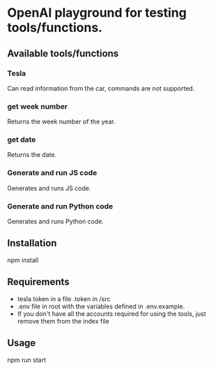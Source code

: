 # OpenAI playground for testing tools/functions.

## Available tools/functions

### Tesla
Can read information from the car, commands are not supported.

### get week number
Returns the week number of the year.

### get date
Returns the date.

### Generate and run JS code
Generates and runs JS code.

### Generate and run Python code
Generates and runs Python code.


## Installation

npm install

## Requirements

- tesla token in a file .token in /src
- .env file in root with the variables defined in .env.example.
- If you don't have all the accounts required for using the tools, just remove them from the index file

## Usage

npm run start
